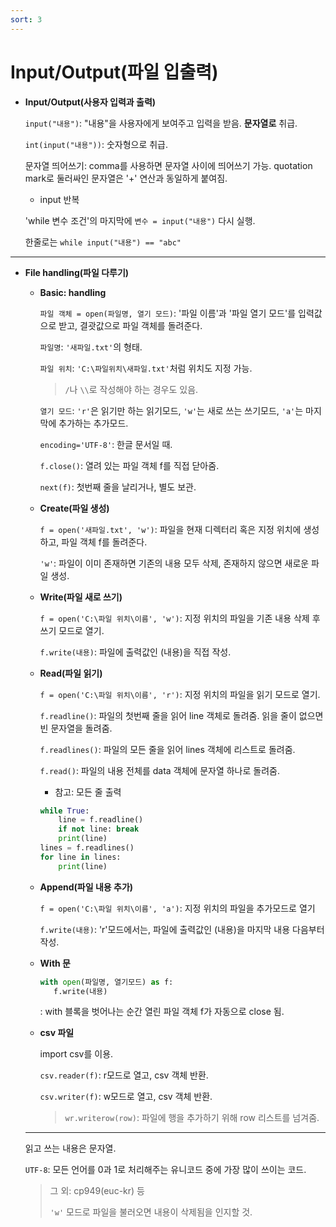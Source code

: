 ```yaml
---
sort: 3
---
```


# Input/Output(파일 입출력)

- **Input/Output(사용자 입력과 출력)**

    `input("내용")`: "내용"을 사용자에게 보여주고 입력을 받음. **문자열로** 취급.

    `int(input("내용"))`: 숫자형으로 취급.

    문자열 띄어쓰기: comma를 사용하면 문자열 사이에 띄어쓰기 가능. quotation mark로 둘러싸인 문자열은 '+' 연산과 동일하게 붙여짐.

    - input 반복

    'while 변수 조건'의 마지막에 `변수 = input("내용")` 다시 실행.

    한줄로는 `while input("내용") == "abc"`

---

- **File handling(파일 다루기)**
    - **Basic: handling**

        `파일 객체 = open(파일명, 열기 모드)`: '파일 이름'과 '파일 열기 모드'를 입력값으로 받고, 결괏값으로 파일 객체를 돌려준다.

        `파일명`: `'새파일.txt'`의 형태.

        `파일 위치`: `'C:\파일위치\새파일.txt'`처럼 위치도 지정 가능.

        > `/`나 `\\`로 작성해야 하는 경우도 있음.

        `열기 모드`: `'r'`은 읽기만 하는 읽기모드, `'w'`는 새로 쓰는 쓰기모드, `'a'`는 마지막에 추가하는 추가모드.

        `encoding='UTF-8'`: 한글 문서일 때.

        `f.close()`: 열려 있는 파일 객체 f를 직접 닫아줌.

        `next(f)`: 첫번째 줄을 날리거나, 별도 보관.

    - **Create(파일 생성)**

        `f = open('새파일.txt', 'w')`: 파일을 현재 디렉터리 혹은 지정 위치에 생성하고, 파일 객체 f를 돌려준다.

        `'w'`: 파일이 이미 존재하면 기존의 내용 모두 삭제, 존재하지 않으면 새로운 파일 생성.

    - **Write(파일 새로 쓰기)**

        `f = open('C:\파일 위치\이름', 'w')`: 지정 위치의 파일을 기존 내용 삭제 후 쓰기 모드로 열기.

        `f.write(내용)`: 파일에 출력값인 (내용)을 직접 작성.

    - **Read(파일 읽기)**

        `f = open('C:\파일 위치\이름', 'r')`: 지정 위치의 파일을 읽기 모드로 열기.

        `f.readline()`: 파일의 첫번째 줄을 읽어 line 객체로 돌려줌. 읽을 줄이 없으면 빈 문자열을 돌려줌.

        `f.readlines()`: 파일의 모든 줄을 읽어 lines 객체에 리스트로 돌려줌.

        `f.read()`: 파일의 내용 전체를 data 객체에 문자열 하나로 돌려줌.

        - 참고: 모든 줄 출력

        ```python
        while True:
            line = f.readline()
            if not line: break
           	print(line)
        lines = f.readlines()
        for line in lines:
            print(line)
        ```

    - **Append(파일 내용 추가)**

      `f = open('C:\파일 위치\이름', 'a')`: 지정 위치의 파일을 추가모드로 열기

      `f.write(내용)`: 'r'모드에서는, 파일에 출력값인 (내용)을 마지막 내용 다음부터 작성.

    - **With 문**

        ```python
        with open(파일명, 열기모드) as f:
           f.write(내용)
        ```

        : with 블록을 벗어나는 순간 열린 파일 객체 f가 자동으로 close 됨.

    - **csv 파일**

        import csv를 이용.

        `csv.reader(f)`: r모드로 열고, csv 객체 반환.

        `csv.writer(f)`: w모드로 열고, csv 객체 반환.

        > `wr.writerow(row)`: 파일에 행을 추가하기 위해 row 리스트를 넘겨줌.

    ---

    읽고 쓰는 내용은 문자열.

    `UTF-8`: 모든 언어를 0과 1로 처리해주는 유니코드 중에 가장 많이 쓰이는 코드.

    > 그 외: cp949(euc-kr) 등
    >
    > `'w'` 모드로 파일을 불러오면 내용이 삭제됨을 인지할 것.